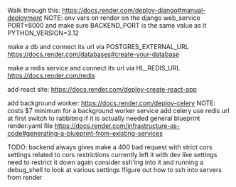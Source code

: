 Walk through this:
  https://docs.render.com/deploy-django#manual-deployment
  NOTE:
    env vars on render on the django web_service
      PORT=8000 and make sure BACKEND_PORT is the same value as it
      PYTHON_VERSION=3.12

make a db and connect its url via POSTGRES_EXTERNAL_URL
  https://docs.render.com/databases#create-your-database

make a redis service and connect its url via HL_REDIS_URL
  https://docs.render.com/redis

add react site: https://docs.render.com/deploy-create-react-app

add background worker: https://docs.render.com/deploy-celery
  NOTE: costs $7 minimum for a background worker service
  add celery
  use redis url at first
    switch to rabbitmq if it is actually needed
general blueprint render.yaml file
  https://docs.render.com/infrastructure-as-code#generating-a-blueprint-from-existing-services

TODO:
  backend always gives make a 400 bad request with strict cors settings
    related to cors restrictions
      currently left it with dev like settings
        need to restrict it down again
      consider ssh'ing into it and running a debug_shell to look at various settings
        !figure out how to ssh into servers from render
